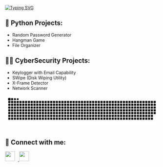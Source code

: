 <!DOCTYPE html>
<html>
  <head>
  <a href="https://git.io/typing-svg"><img src="https://readme-typing-svg.demolab.com?font=Audiowide&size=31&pause=1000&color=3EF77A&center=true&width=435&lines=hi+there!+Solomon+here;a+junior+python+dev;and+a+cybersecurity+buff" alt="Typing SVG" /></a>
   
  <h2>  🐍 Python Projects:</h2>
<ul>
  <li>Random Password Generator</li>
  <li>Hangman Game</li>
  <li>File Organizer</li>
</ul>
    <h2>👨‍💻 CyberSecurity Projects:</h2>
<ul>
  <li>Keylogger with Email Capability</li>
  <li>SWipe (Disk Wiping Utility)</li>
  <li>X-Frame Detector</li>
  <li>Network Scanner</li>
</ul>
  <img src="https://raw.githubusercontent.com/Elanza-48/Elanza-48/main/resources/img/github-contribution-grid-snake.svg" alt="Contribution Grid Snake">
  </head>
   <h2> 🤝 Connect with me:</h2>
  <body><a href="https://www.linkedin.com/in/solomon-lartey-6895771a8/" target="_blank" rel="noreferrer">
  <img src="https://raw.githubusercontent.com/danielcranney/readme-generator/main/public/icons/socials/linkedin.svg" width="32" height="32" style="margin-right: 10px;" />
</a> 
<a href="https://twitter.com/bruce_ll7" target="_blank" rel="noreferrer">
  <img src="https://raw.githubusercontent.com/danielcranney/readme-generator/main/public/icons/socials/twitter.svg" width="32" height="32" />
</a>

  </body>
</html>
